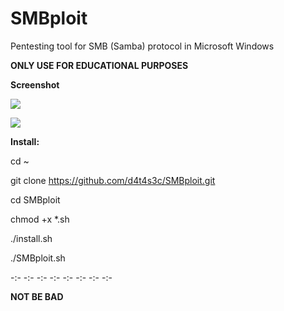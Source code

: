 # SMBploit
Pentesting tool for SMB (Samba) protocol in Microsoft Windows

**ONLY USE FOR EDUCATIONAL PURPOSES**

**Screenshot**

![](/screenshot/screenshot1.png)

![](/screenshot/screenshot2.png)

**Install:**

cd ~

git clone https://github.com/d4t4s3c/SMBploit.git

cd SMBploit

chmod +x *.sh

./install.sh

./SMBploit.sh

-:- -:- -:- -:- -:- -:- -:- -:-

**NOT BE BAD**


